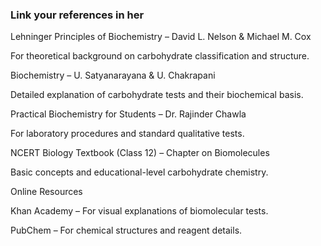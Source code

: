 ### Link your references in her
Lehninger Principles of Biochemistry – David L. Nelson & Michael M. Cox

For theoretical background on carbohydrate classification and structure.

Biochemistry – U. Satyanarayana & U. Chakrapani

Detailed explanation of carbohydrate tests and their biochemical basis.

Practical Biochemistry for Students – Dr. Rajinder Chawla

For laboratory procedures and standard qualitative tests.

NCERT Biology Textbook (Class 12) – Chapter on Biomolecules

Basic concepts and educational-level carbohydrate chemistry.

Online Resources

Khan Academy – For visual explanations of biomolecular tests.

PubChem – For chemical structures and reagent details.

